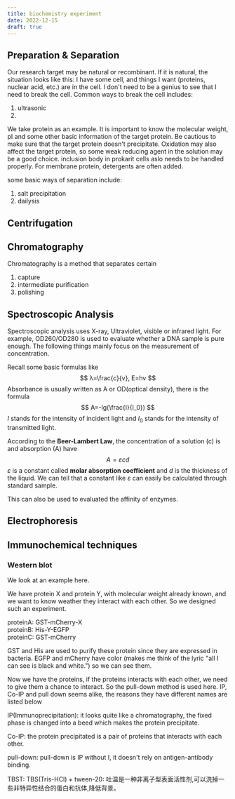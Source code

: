 ```yaml
---
title: biochemistry experiment
date: 2022-12-15
draft: true
---
```

## Preparation & Separation

Our research target may be natural or recombinant. If it is natural, the situation looks like this: I have some cell, and things I want (proteins, nuclear acid, etc.) are in the cell. I don't need to be a genius to see that  I need to break the cell. Common ways to break the cell includes:  

1. ultrasonic  
2. 

We take protein as an example. It is important to know the molecular weight, pI and some other basic information of the target protein.  Be cautious to make sure that the target protein doesn't precipitate. Oxidation may also affect the target protein, so some weak reducing agent in the solution may be a good choice. inclusion body in prokarit cells aslo needs to be handled properly. For membrane protein, detergents are often added.

some basic ways of separation include:  
1. salt precipitation
2. dailysis

## Centrifugation

## Chromatography

Chromatography is a method that separates certain  
1. capture  
2. intermediate purification  
3. polishing

## Spectroscopic Analysis

Spectroscopic analysis  uses X-ray, Ultraviolet, visible or infrared light. For example, OD260/OD280 is used to evaluate whether a DNA sample is pure enough. The following things mainly focus on the measurement of concentration.

Recall some basic formulas like  
$$
λ=\frac{c}{v}, E=hv
$$
Absorbance is usually written as A or OD(optical density), there is the formula  
$$
A=-lg(\frac{I}{I_0})
$$
$I$ stands for the intensity of incident light and $I_0$ stands for the  intensity of  transmitted light.  

According to the **Beer-Lambert Law**, the concentration of a solution (c) is  and absorption (A) have  
$$
A=εcd
$$
$ε$ is a constant called **molar absorption coefficient** and $d$ is the thickness of the liquid. We can tell that a constant like $ε$ can easily be calculated through standard sample.

This can also be used to evaluated the affinity of enzymes.

## Electrophoresis

## Immunochemical techniques

### Western blot

We look at an example here.

We have protein X and protein Y, with molecular weight already known, and we want to know weather they interact with each other. So we designed such an experiment.  

proteinA: GST-mCherry-X  
proteinB: His-Y-EGFP  
proteinC: GST-mCherry  

GST and His are used to purify these protein since they are expressed in bacteria. EGFP and mCherry have color (makes me think of the lyric "all I can see is black and white.") so we can see them.

Now we have the proteins, if the proteins interacts with each other, we need to give them a chance to interact.  So the pull-down method is used here. IP, Co-IP and pull down seems alike, the reasons they have different names are listed below  

IP(Immunoprecipitation): it looks quite like a chromatography, the fixed phase is changed into a beed  which makes the protein precipitate.   

Co-IP: the protein precipitated is a pair of proteins that interacts with each other.   

pull-down: pull-down is IP without I, it doesn't rely on antigen-antibody binding.

TBST: TBS(Tris-HCl) + tween-20: 吐温是一种非离子型表面活性剂,可以洗掉一些非特异性结合的蛋白和抗体,降低背景。

 
